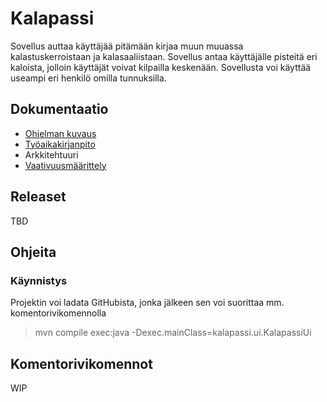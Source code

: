 # Kalapassi
Sovellus auttaa käyttäjää pitämään kirjaa muun muuassa kalastuskerroistaan ja kalasaaliistaan. Sovellus antaa käyttäjälle pisteitä eri kaloista, jolloin käyttäjät voivat kilpailla keskenään. Sovellusta voi käyttää useampi eri henkilö omilla tunnuksilla.

## Dokumentaatio
* [Ohjelman kuvaus](https://github.com/ilkkaluu/ot-harjoitustyo/blob/master/documentation/DESIGN.md)
* [Työaikakirjanpito](https://github.com/ilkkaluu/ot-harjoitustyo/blob/master/documentation/TIME.md)  
* Arkkitehtuuri  
* [Vaativuusmäärittely](https://github.com/ilkkaluu/ot-harjoitustyo/blob/master/documentation/SRS.md)

## Releaset  
TBD

## Ohjeita  
### Käynnistys
Projektin voi ladata GitHubista, jonka jälkeen sen voi suorittaa mm. komentorivikomennolla  
>  mvn compile exec:java -Dexec.mainClass=kalapassi.ui.KalapassiUi


## Komentorivikomennot  
WIP
